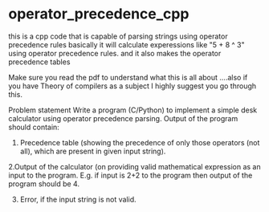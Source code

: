 # operator_precedence_cpp
this is a cpp code that is capable of parsing strings using operator precedence rules
basically 
it will calculate experessions like "5 + 8 ^ 3"
using operator precedence rules.
and it also makes the operator precedence tables

Make sure you read the pdf to understand what this is all about ....also if you have Theory of compilers as a subject I highly suggest you go through this.

Problem statement
Write a program (C/Python) to implement a simple desk calculator using operator precedence parsing.
Output of the program should contain:
1. Precedence table (showing the precedence of only those operators (not all), which are
present in given input string).

2.Output of the calculator (on providing valid mathematical expression as an input to the
program. E.g. if input is 2+2 to the program then output of the program should be 4.

3. Error, if the input string is not valid.


